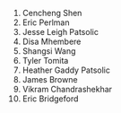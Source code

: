 1. Cencheng Shen
1. Eric Perlman
1. Jesse Leigh Patsolic
1. Disa Mhembere
1. Shangsi Wang
1. Tyler Tomita
1. Heather Gaddy Patsolic
1. James Browne
1. Vikram Chandrashekhar
1. Eric Bridgeford
